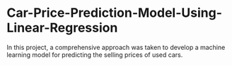 # Car-Price-Prediction-Model-Using-Linear-Regression
In this project, a comprehensive approach was taken to develop a machine learning model for predicting the selling prices of used cars.
